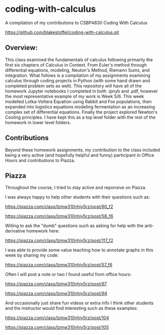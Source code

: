 # coding-with-calculus
A compilation of my contributions to CSBP4830 Coding With Calculus 

https://github.com/blakestoffel/coding-with-calculus.git

## Overview:

This class examined the fundamentals of calculus following primarily the first six chapters of Calculus in Context. From Euler's method through differential equations, modeling, Neuton's Method, Riemann Sums, and integration. What follows is a compilation of my assignments examining calculus through coding projects in Python (with some hand drawn and completed problem sets as well). This repository will have all of the homework Jupyter notebooks I completed in both .ipnyb and .pdf, however the most representative example of my work is Week 5/6. This week modelled Lotka-Voltera Equation using Rabbit and Fox populations, then expanded into logistics equations modeling fermentation as an increasing complex set of differential equations. Finally the project explored Newton's Cooling principles. I have kept this as a top level folder with the rest of the homework in lower level folders.


## Contributions

Beyond these homework assignments, my contribution to the class included being a very active (and hopefully helpful and funny) participant in Office Hours and contributions to Piazza. 

## Piazza 

Throughout the course, I tried to stay active and reponsive on Piazza. 

I was always happy to help other students with their questions such as:

https://piazza.com/class/lzmw310nhiy5rz/post/60_f2 

https://piazza.com/class/lzmw310nhiy5rz/post/58_f6

Willing to ask the "dumb" questions such as asking for help with the anti-derivative homework here:

https://piazza.com/class/lzmw310nhiy5rz/post/117_f2

I was able to provide some value teaching how to annotate graphs in this week by sharing my code:

https://piazza.com/class/lzmw310nhiy5rz/post/57_f6

Often I will post a note or two I found useful from office hours:

https://piazza.com/class/lzmw310nhiy5rz/post/67

https://piazza.com/class/lzmw310nhiy5rz/post/94


And occasionally just share fun videos or extra info I think other students and the instructor would find interesting such as these examples:

https://piazza.com/class/lzmw310nhiy5rz/post/104

https://piazza.com/class/lzmw310nhiy5rz/post/105

